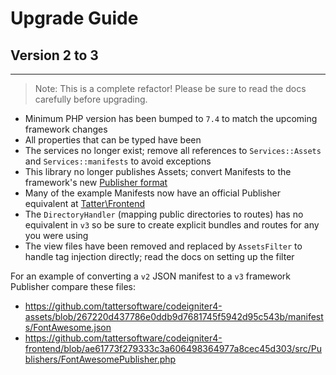 # Upgrade Guide

## Version 2 to 3
***

> Note: This is a complete refactor! Please be sure to read the docs carefully before upgrading.

* Minimum PHP version has been bumped to `7.4` to match the upcoming framework changes
* All properties that can be typed have been
* The services no longer exist; remove all references to `Services::Assets` and `Services::manifests` to avoid exceptions
* This library no longer publishes Assets; convert Manifests to the framework's new [Publisher format](https://codeigniter.com/user_guide/libraries/publisher.html)
* Many of the example Manifests now have an official Publisher equivalent at [Tatter\Frontend](https://github.com/tattersoftware/codeigniter4-frontend)
* The `DirectoryHandler` (mapping public directories to routes) has no equivalent in `v3` so be sure to create explicit bundles and routes for any you were using
* The view files have been removed and replaced by `AssetsFilter` to handle tag injection directly; read the docs on setting up the filter

For an example of converting a `v2` JSON manifest to a `v3` framework Publisher compare these files:

* https://github.com/tattersoftware/codeigniter4-assets/blob/267220d437786e0ddb9d7681745f5942d95c543b/manifests/FontAwesome.json
* https://github.com/tattersoftware/codeigniter4-frontend/blob/ae61773f279333c3a606498364977a8cec45d303/src/Publishers/FontAwesomePublisher.php
